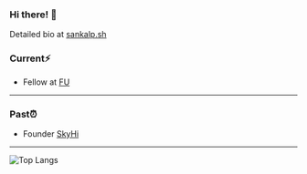 ### Hi there! 👋

Detailed bio at <a href="https://sankalp.sh/" target="_blank">sankalp.sh</a>

### Current⚡️
* Fellow at <a href="https://www.founder.university/" target="_blank">FU</a>

<!--* Founder and CEO at <a href="http://revlo.xyz/" target="_blank">Revlo</a> <a href="https://ycombinator.com/" target="_blank">(YC S24)</a> 🙌
* Fellow at <a href="https://www.beondeck.com/" target="_blank">On Deck</a>, <a href="https://www.zfellows.com/" target="_blank">Z Fellows</a>, <a href="https://www.founder.university/" target="_blank">FU</a>, <a href="https://fi.co/" target="_blank">FI</a> 🙌
* Pioneer at <a href="https://pioneer.app/" target="_blank">Pioneer</a> 🙌
* Builder at <a href="https://www.livetheresidency.com/" target="_blank">The Residency</a> 🙌
* Founding team and Head of Operations at <a href="https://reejected.in/" target="_blank">Re-Ejected</a> -->

<hr />

### Past⏰
* Founder <a href="https://www.skyhi.live/" target="_blank">SkyHi</a>

<hr />

![Top Langs](https://github-readme-stats.vercel.app/api/top-langs/?username=1sankalp&layout=compact)
